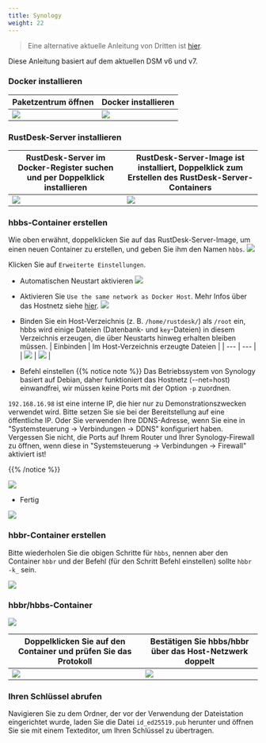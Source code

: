 ```yaml
---
title: Synology
weight: 22
---
```


> Eine alternative aktuelle Anleitung von Dritten ist [hier](https://mariushosting.com/how-to-install-rustdesk-on-your-synology-nas/).

Diese Anleitung basiert auf dem aktuellen DSM v6 und v7.

### Docker installieren

| Paketzentrum öffnen | Docker installieren |
| --- | --- |
| ![](/docs/en/self-host/rustdesk-server-oss/synology/images/package-manager.png) | ![](/docs/en/self-host/rustdesk-server-oss/synology/images/docker.png) |

### RustDesk-Server installieren

| RustDesk-Server im Docker-Register suchen und per Doppelklick installieren | RustDesk-Server-Image ist installiert, Doppelklick zum Erstellen des RustDesk-Server-Containers |
| --- | --- |
| ![](/docs/en/self-host/rustdesk-server-oss/synology/images/pull-rustdesk-server.png) | ![](/docs/en/self-host/rustdesk-server-oss/synology/images/rustdesk-server-installed.png) |

### hbbs-Container erstellen

Wie oben erwähnt, doppelklicken Sie auf das RustDesk-Server-Image, um einen neuen Container zu erstellen, und geben Sie ihm den Namen `hbbs`.
![](/docs/en/self-host/rustdesk-server-oss/synology/images/hbbs.png)

Klicken Sie auf `Erweiterte Einstellungen`.

- Automatischen Neustart aktivieren
![](/docs/en/self-host/rustdesk-server-oss/synology/images/auto-restart.png)

- Aktivieren Sie `Use the same network as Docker Host`. Mehr Infos über das Hostnetz siehe [hier](/docs/de/self-host/rustdesk-server-oss/docker/#net-host).
![](/docs/en/self-host/rustdesk-server-oss/synology/images/host-net.png)

- Binden Sie ein Host-Verzeichnis (z. B. `/home/rustdesk/`) als `/root` ein, hbbs wird einige Dateien (Datenbank- und `key`-Dateien) in diesem Verzeichnis erzeugen, die über Neustarts hinweg erhalten bleiben müssen.
| Einbinden | Im Host-Verzeichnis erzeugte Dateien |
| --- | --- |
| ![](/docs/en/self-host/rustdesk-server-oss/synology/images/mount.png) | ![](/docs/en/self-host/rustdesk-server-oss/synology/images/mounted-dir.png) |

- Befehl einstellen
{{% notice note %}}
Das Betriebssystem von Synology basiert auf Debian, daher funktioniert das Hostnetz (--net=host) einwandfrei, wir müssen keine Ports mit der Option `-p` zuordnen.

`192.168.16.98` ist eine interne IP, die hier nur zu Demonstrationszwecken verwendet wird. Bitte setzen Sie sie bei der Bereitstellung auf eine öffentliche IP. Oder Sie verwenden Ihre DDNS-Adresse, wenn Sie eine in "Systemsteuerung → Verbindungen → DDNS" konfiguriert haben. Vergessen Sie nicht, die Ports auf Ihrem Router und Ihrer Synology-Firewall zu öffnen, wenn diese in "Systemsteuerung → Verbindungen → Firewall" aktiviert ist!

{{% /notice %}}

![](/docs/en/self-host/rustdesk-server-oss/synology/images/hbbs-cmd.png?v2)

- Fertig

![](/docs/en/self-host/rustdesk-server-oss/synology/images/hbbs-config.png)

### hbbr-Container erstellen

Bitte wiederholen Sie die obigen Schritte für `hbbs`, nennen aber den Container `hbbr` und der Befehl (für den Schritt Befehl einstellen) sollte `hbbr -k_` sein.

![](/docs/en/self-host/rustdesk-server-oss/synology/images/hbbr-config.png)

### hbbr/hbbs-Container

![](/docs/en/self-host/rustdesk-server-oss/synology/images/containers.png)


| Doppelklicken Sie auf den Container und prüfen Sie das Protokoll | Bestätigen Sie hbbs/hbbr über das Host-Netzwerk doppelt |
| --- | --- |
| ![](/docs/en/self-host/rustdesk-server-oss/synology/images/log.png) | ![](/docs/en/self-host/rustdesk-server-oss/synology/images/network-types.png) |

### Ihren Schlüssel abrufen

Navigieren Sie zu dem Ordner, der vor der Verwendung der Dateistation eingerichtet wurde, laden Sie die Datei `id_ed25519.pub` herunter und öffnen Sie sie mit einem Texteditor, um Ihren Schlüssel zu übertragen.
